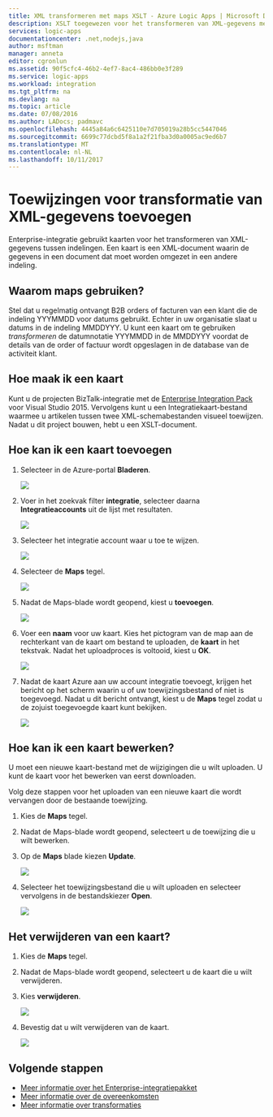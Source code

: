 ```yaml
---
title: XML transformeren met maps XSLT - Azure Logic Apps | Microsoft Docs
description: XSLT toegewezen voor het transformeren van XML-gegevens met Azure Logic Apps en de Enterprise Integration Pack toevoegen
services: logic-apps
documentationcenter: .net,nodejs,java
author: msftman
manager: anneta
editor: cgronlun
ms.assetid: 90f5cfc4-46b2-4ef7-8ac4-486bb0e3f289
ms.service: logic-apps
ms.workload: integration
ms.tgt_pltfrm: na
ms.devlang: na
ms.topic: article
ms.date: 07/08/2016
ms.author: LADocs; padmavc
ms.openlocfilehash: 4445a84a6c6425110e7d705019a28b5cc5447046
ms.sourcegitcommit: 6699c77dcbd5f8a1a2f21fba3d0a0005ac9ed6b7
ms.translationtype: MT
ms.contentlocale: nl-NL
ms.lasthandoff: 10/11/2017
---
```

# <a name="add-maps-for-xml-data-transform"></a>Toewijzingen voor transformatie van XML-gegevens toevoegen

Enterprise-integratie gebruikt kaarten voor het transformeren van XML-gegevens tussen indelingen. Een kaart is een XML-document waarin de gegevens in een document dat moet worden omgezet in een andere indeling. 

## <a name="why-use-maps"></a>Waarom maps gebruiken?

Stel dat u regelmatig ontvangt B2B orders of facturen van een klant die de indeling YYYMMDD voor datums gebruikt. Echter in uw organisatie slaat u datums in de indeling MMDDYYY. U kunt een kaart om te gebruiken *transformeren* de datumnotatie YYYMMDD in de MMDDYYY voordat de details van de order of factuur wordt opgeslagen in de database van de activiteit klant.

## <a name="how-do-i-create-a-map"></a>Hoe maak ik een kaart

Kunt u de projecten BizTalk-integratie met de [Enterprise Integration Pack](logic-apps-enterprise-integration-overview.md "meer informatie over het enterprise-integratiepakket") voor Visual Studio 2015. Vervolgens kunt u een Integratiekaart-bestand waarmee u artikelen tussen twee XML-schemabestanden visueel toewijzen. Nadat u dit project bouwen, hebt u een XSLT-document.

## <a name="how-do-i-add-a-map"></a>Hoe kan ik een kaart toevoegen

1. Selecteer in de Azure-portal **Bladeren**.

    ![](./media/logic-apps-enterprise-integration-overview/overview-1.png)

2. Voer in het zoekvak filter **integratie**, selecteer daarna **Integratieaccounts** uit de lijst met resultaten.

    ![](./media/logic-apps-enterprise-integration-overview/overview-2.png)

3. Selecteer het integratie account waar u toe te wijzen.

    ![](./media/logic-apps-enterprise-integration-overview/overview-3.png)

4. Selecteer de **Maps** tegel.

    ![](./media/logic-apps-enterprise-integration-maps/map-1.png)

5. Nadat de Maps-blade wordt geopend, kiest u **toevoegen**.

    ![](./media/logic-apps-enterprise-integration-maps/map-2.png)  

6. Voer een **naam** voor uw kaart. Kies het pictogram van de map aan de rechterkant van de kaart om bestand te uploaden, de **kaart** in het tekstvak. Nadat het uploadproces is voltooid, kiest u **OK**.

    ![](./media/logic-apps-enterprise-integration-maps/map-3.png)

7. Nadat de kaart Azure aan uw account integratie toevoegt, krijgen het bericht op het scherm waarin u of uw toewijzingsbestand of niet is toegevoegd. Nadat u dit bericht ontvangt, kiest u de **Maps** tegel zodat u de zojuist toegevoegde kaart kunt bekijken.

    ![](./media/logic-apps-enterprise-integration-maps/map-4.png)

## <a name="how-do-i-edit-a-map"></a>Hoe kan ik een kaart bewerken?

U moet een nieuwe kaart-bestand met de wijzigingen die u wilt uploaden. U kunt de kaart voor het bewerken van eerst downloaden.

Volg deze stappen voor het uploaden van een nieuwe kaart die wordt vervangen door de bestaande toewijzing.

1. Kies de **Maps** tegel.

2. Nadat de Maps-blade wordt geopend, selecteert u de toewijzing die u wilt bewerken.

3. Op de **Maps** blade kiezen **Update**.

    ![](./media/logic-apps-enterprise-integration-maps/edit-1.png)

4. Selecteer het toewijzingsbestand die u wilt uploaden en selecteer vervolgens in de bestandskiezer **Open**.

    ![](./media/logic-apps-enterprise-integration-maps/edit-2.png)

## <a name="how-to-delete-a-map"></a>Het verwijderen van een kaart?

1. Kies de **Maps** tegel.

2. Nadat de Maps-blade wordt geopend, selecteert u de kaart die u wilt verwijderen.

3. Kies **verwijderen**.

    ![](./media/logic-apps-enterprise-integration-maps/delete.png)

4. Bevestig dat u wilt verwijderen van de kaart.

    ![](./media/logic-apps-enterprise-integration-maps/delete-confirmation-1.png)

## <a name="next-steps"></a>Volgende stappen
* [Meer informatie over het Enterprise-integratiepakket](logic-apps-enterprise-integration-overview.md "meer informatie over Enterprise Integration Pack")  
* [Meer informatie over de overeenkomsten](../logic-apps/logic-apps-enterprise-integration-agreements.md "meer informatie over enterprise integration-overeenkomsten")  
* [Meer informatie over transformaties](logic-apps-enterprise-integration-transform.md "meer informatie over enterprise integration-transformaties")  

